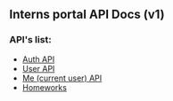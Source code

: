 ## Interns portal API Docs (v1)

### API's list:
+ [Auth API](https://github.com/2UP/interns-portal-api/blob/docs-v1/docs/auth.md)
+ [User API](https://github.com/2UP/interns-portal-api/blob/docs-v1/docs/user.md)
+ [Me (current user) API](https://github.com/2UP/interns-portal-api/blob/docs-v1/docs/me.md)
+ [Homeworks](https://github.com/2UP/interns-portal-api/blob/docs-v1/docs/homeworks.md)

